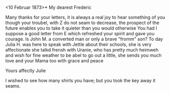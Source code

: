  <10 Februar 1873>*
My dearest Frederic

Many thanks for your letters, it is always a real joy to hear something of you though your troubel, with Z do not seam to decrease, the prospect of the future enables you to take it quieter than you would otherwise You had I suppose a good letter from E which refreshed your spirit and gave you courage. Is John M. a converted man or only a brave "fromm" son? To day Julia H. was here to speak with Jettle about their schools, she is very affectionate she talkd frensh with Uranie, who has pretty much heimweh and wish for fine weather to be abel to go out a little, she sends you much love and your Mama too with grace and peace

 Yours affectly
 Julie

I wished to see how many shirts you have; but you took the key away it seams.
